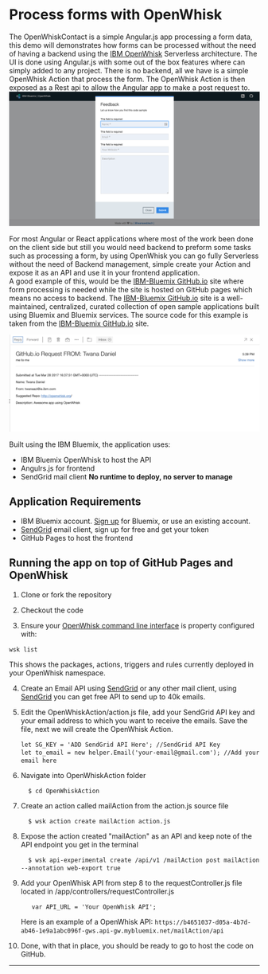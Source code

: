 # Process forms with OpenWhisk
The OpenWhiskContact is a simple Angular.js app processing a form data, this demo will demonstrates how forms can be processed without the need of having a backend using the [IBM OpenWhisk](http://openwhisk.org/) Serverless architecture. 
The UI is done using Angular.js with some out of the box features where can simply added to any project. 
There is no backend, all we have is a simple OpenWhisk Action that process the form. 
The OpenWhisk Action is then exposed as a Rest api to allow the Angular app to make a post request to. 
![](./readMe-images/app.png)  


For most Angular or React applications where most of the work been done on the client side but still you would need backend to preform some tasks such as processing a form, by using OpenWhisk you can go fully Serverless without the need of Backend management, simple create your Action and expose it as an API and use it in your frontend application.  
A good example of this, would be the [IBM-Bluemix GitHub.io](https://ibm-bluemix.github.io/) site where form processing is needed while the site is hosted on GitHub pages which means no access to backend.
The [IBM-Bluemix GitHub.io](https://ibm-bluemix.github.io/) site is a well-maintained, centralized, curated collection of open sample applications built using Bluemix and Bluemix services.
The source code for this example is taken from the [IBM-Bluemix GitHub.io](https://ibm-bluemix.github.io/) site.

![](./readMe-images/email.png)   

Built using the IBM Bluemix, the application uses:
- IBM Bluemix OpenWhisk to host the API 
- Angulrs.js for frontend  
- SendGrid mail client 
**No runtime to deploy, no server to manage**

## Application Requirements
- IBM Bluemix account. [Sign up](https://console.ng.bluemix.net/registration/?target=%2Fdashboard%2Fapps) for Bluemix, or use an existing account.
- [SendGrid](https://sendgrid.com/) email client, sign up for free and get your token  
- GitHub Pages to host the frontend

## Running the app on top of GitHub Pages and OpenWhisk

  1. Clone or fork the repository 

  2. Checkout the code

  3. Ensure your [OpenWhisk command line interface](https://console.ng.bluemix.net/openwhisk/cli) is property configured with:

  ```
  wsk list
  ```

  This shows the packages, actions, triggers and rules currently deployed in your OpenWhisk namespace.
  
  
  4. Create an Email API using [SendGrid](https://sendgrid.com/) or any other mail client, using [SendGrid](https://sendgrid.com/) you can get free API to send up to 40k emails.
  5. Edit the OpenWhiskAction/action.js file, add your SendGrid API key and your email address to which you want to receive the emails. Save the file, next we will create the OpenWhisk Action.
      ```
      let SG_KEY = 'ADD SendGrid API Here'; //SendGrid API Key
      let to_email = new helper.Email('your-email@gmail.com'); //Add your email here
      ```
  6. Navigate into OpenWhiskAction folder
      ```
        $ cd OpenWhiskAction
      ```
  7. Create an action called mailAction from the action.js source file
      ```
        $ wsk action create mailAction action.js
      ```      
  8. Expose the action created "mailAction" as an API and keep note of the API endpoint you get in the terminal 
      ```
        $ wsk api-experimental create /api/v1 /mailAction post mailAction --annotation web-export true
      ``` 
  9. Add your OpenWhisk API from step 8 to the requestController.js file located in /app/controllers/requestController.js
      ```
         var API_URL = 'Your OpenWhisk API';
      ``` 
      Here is an example of a OpenWhisk API: `https://b4651037-d05a-4b7d-ab46-1e9a1abc096f-gws.api-gw.mybluemix.net/mailAction/api`
    
  10. Done, with that in place, you should be ready to go to host the code on GitHub.



------
